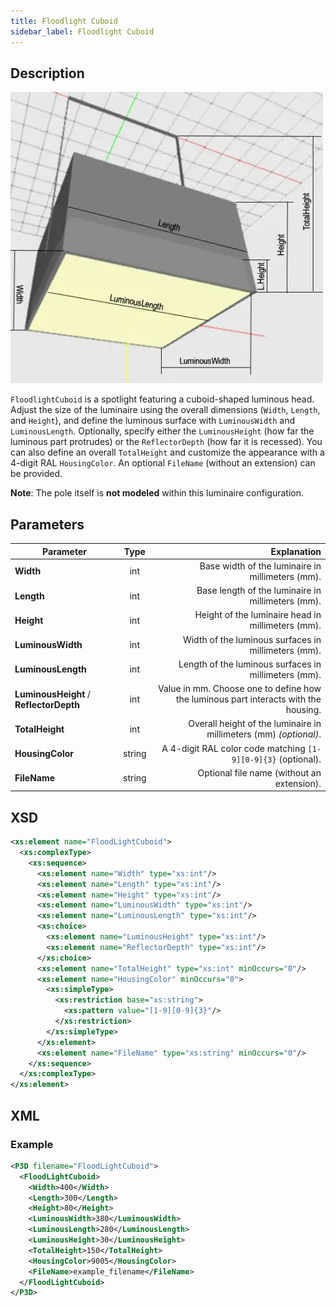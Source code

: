 ```yaml
---
title: Floodlight Cuboid
sidebar_label: Floodlight Cuboid
---
```


## Description

![Floodlight Cuboid](/img/docs/geometry/parametric/flood-light-cuboid.webp)

`FloodlightCuboid` is a spotlight featuring a cuboid-shaped luminous head. Adjust the size of the luminaire using the overall dimensions (`Width`, `Length`, and `Height`), and define the luminous surface with `LuminousWidth` and `LuminousLength`. Optionally, specify either the `LuminousHeight` (how far the luminous part protrudes) or the `ReflectorDepth` (how far it is recessed). You can also define an overall `TotalHeight` and customize the appearance with a 4-digit RAL `HousingColor`. An optional `FileName` (without an extension) can be provided.

**Note**: The pole itself is **not modeled** within this luminaire configuration.

## Parameters

| Parameter                              |  Type   | Explanation                                                                                   |
| -------------------------------------- | :-----: | ---------------------------------------------------------------------------------------------:|
| **Width**                              | int     | Base width of the luminaire in millimeters (mm).                                              |
| **Length**                             | int     | Base length of the luminaire in millimeters (mm).                                             |
| **Height**                             | int     | Height of the luminaire head in millimeters (mm).                                             |
| **LuminousWidth**                      | int     | Width of the luminous surfaces in millimeters (mm).                                           |
| **LuminousLength**                     | int     | Length of the luminous surfaces in millimeters (mm).                                          |
| **LuminousHeight** / **ReflectorDepth**| int     | Value in mm. Choose one to define how the luminous part interacts with the housing.           |
| **TotalHeight**                        | int     | Overall height of the luminaire in millimeters (mm) *(optional)*.                             |
| **HousingColor**                       | string  | A 4-digit RAL color code matching `[1-9][0-9]{3}` (optional).                                 |
| **FileName**                           | string  | Optional file name (without an extension).                                                  |

## XSD

```xml
<xs:element name="FloodLightCuboid">
  <xs:complexType>
    <xs:sequence>
      <xs:element name="Width" type="xs:int"/>
      <xs:element name="Length" type="xs:int"/>
      <xs:element name="Height" type="xs:int"/>
      <xs:element name="LuminousWidth" type="xs:int"/>
      <xs:element name="LuminousLength" type="xs:int"/>
      <xs:choice>
        <xs:element name="LuminousHeight" type="xs:int"/>
        <xs:element name="ReflectorDepth" type="xs:int"/>
      </xs:choice>
      <xs:element name="TotalHeight" type="xs:int" minOccurs="0"/>
      <xs:element name="HousingColor" minOccurs="0">
        <xs:simpleType>
          <xs:restriction base="xs:string">
            <xs:pattern value="[1-9][0-9]{3}"/>
          </xs:restriction>
        </xs:simpleType>
      </xs:element>
      <xs:element name="FileName" type="xs:string" minOccurs="0"/>
    </xs:sequence>
  </xs:complexType>
</xs:element>
```

## XML

### Example

```xml
<P3D filename="FloodLightCuboid">
  <FloodLightCuboid>
    <Width>400</Width>
    <Length>300</Length>
    <Height>80</Height>
    <LuminousWidth>380</LuminousWidth>
    <LuminousLength>280</LuminousLength>
    <LuminousHeight>30</LuminousHeight>
    <TotalHeight>150</TotalHeight>
    <HousingColor>9005</HousingColor>
    <FileName>example_filename</FileName>
  </FloodLightCuboid>
</P3D>
```
